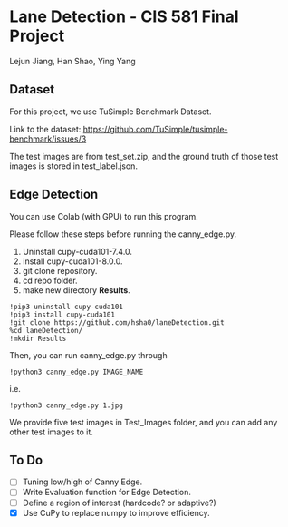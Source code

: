 # Lane Detection - CIS 581 Final Project
Lejun Jiang, Han Shao, Ying Yang

## Dataset
For this project, we use TuSimple Benchmark Dataset. 

Link to the dataset: https://github.com/TuSimple/tusimple-benchmark/issues/3

The test images are from test_set.zip, and the ground truth of those test images is stored in
test_label.json.

## Edge Detection
You can use Colab (with GPU) to run this program.

Please follow these steps before running the canny_edge.py.
1. Uninstall cupy-cuda101-7.4.0.
2. install cupy-cuda101-8.0.0.
3. git clone repository.
4. cd repo folder.
5. make new directory **Results**.

```commandline
!pip3 uninstall cupy-cuda101
!pip3 install cupy-cuda101 
!git clone https://github.com/hsha0/laneDetection.git
%cd laneDetection/
!mkdir Results
```
Then, you can run canny_edge.py through
```
!python3 canny_edge.py IMAGE_NAME
```
i.e.
```commandline
!python3 canny_edge.py 1.jpg
```

We provide five test images in Test_Images folder, and you can add any other 
test images to it.

## To Do

- [ ] Tuning low/high of Canny Edge.
- [ ] Write Evaluation function for Edge Detection.
- [ ] Define a region of interest (hardcode? or adaptive?)
- [x] Use CuPy to replace numpy to improve efficiency.
